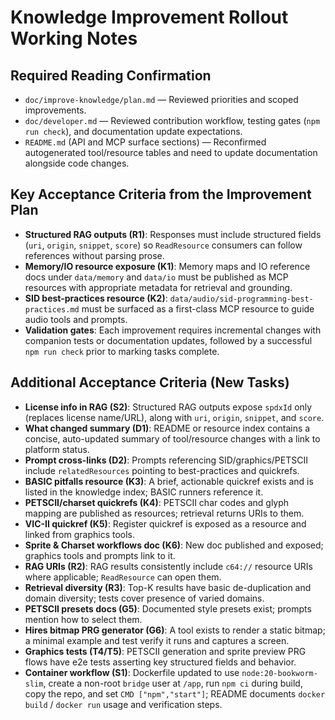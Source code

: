 # Knowledge Improvement Rollout Working Notes

## Required Reading Confirmation

- `doc/improve-knowledge/plan.md` — Reviewed priorities and scoped improvements.
- `doc/developer.md` — Reviewed contribution workflow, testing gates (`npm run check`), and documentation update expectations.
- `README.md` (API and MCP surface sections) — Reconfirmed autogenerated tool/resource tables and need to update documentation alongside code changes.

## Key Acceptance Criteria from the Improvement Plan

- **Structured RAG outputs (R1)**: Responses must include structured fields (`uri`, `origin`, `snippet`, `score`) so `ReadResource` consumers can follow references without parsing prose.
- **Memory/IO resource exposure (K1)**: Memory maps and IO reference docs under `data/memory` and `data/io` must be published as MCP resources with appropriate metadata for retrieval and grounding.
- **SID best-practices resource (K2)**: `data/audio/sid-programming-best-practices.md` must be surfaced as a first-class MCP resource to guide audio tools and prompts.
- **Validation gates**: Each improvement requires incremental changes with companion tests or documentation updates, followed by a successful `npm run check` prior to marking tasks complete.

## Additional Acceptance Criteria (New Tasks)

- **License info in RAG (S2)**: Structured RAG outputs expose `spdxId` only (replaces license name/URL), along with `uri`, `origin`, `snippet`, and `score`.
- **What changed summary (D1)**: README or resource index contains a concise, auto-updated summary of tool/resource changes with a link to platform status.
- **Prompt cross-links (D2)**: Prompts referencing SID/graphics/PETSCII include `relatedResources` pointing to best-practices and quickrefs.
- **BASIC pitfalls resource (K3)**: A brief, actionable quickref exists and is listed in the knowledge index; BASIC runners reference it.
- **PETSCII/charset quickrefs (K4)**: PETSCII char codes and glyph mapping are published as resources; retrieval returns URIs to them.
- **VIC-II quickref (K5)**: Register quickref is exposed as a resource and linked from graphics tools.
- **Sprite & Charset workflows doc (K6)**: New doc published and exposed; graphics tools and prompts link to it.
- **RAG URIs (R2)**: RAG results consistently include `c64://` resource URIs where applicable; `ReadResource` can open them.
- **Retrieval diversity (R3)**: Top-K results have basic de-duplication and domain diversity; tests cover presence of varied domains.
- **PETSCII presets docs (G5)**: Documented style presets exist; prompts mention how to select them.
- **Hires bitmap PRG generator (G6)**: A tool exists to render a static bitmap; a minimal example and test verify it runs and captures a screen.
- **Graphics tests (T4/T5)**: PETSCII generation and sprite preview PRG flows have e2e tests asserting key structured fields and behavior.
- **Container workflow (S1)**: Dockerfile updated to use `node:20-bookworm-slim`, create a non-root `bridge` user at `/app`, run `npm ci` during build, copy the repo, and set `CMD ["npm","start"]`; README documents `docker build` / `docker run` usage and verification steps.

